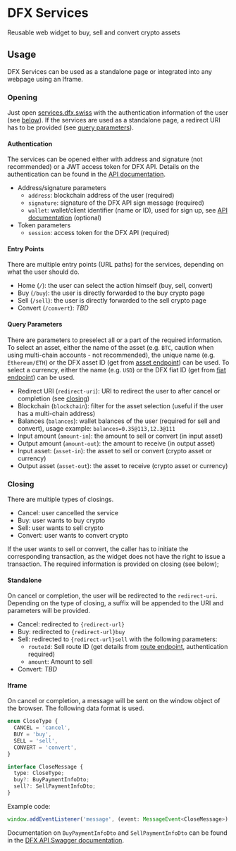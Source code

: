 # DFX Services

Reusable web widget to buy, sell and convert crypto assets

## Usage

DFX Services can be used as a standalone page or integrated into any webpage using an Iframe.

### Opening

Just open [services.dfx.swiss](https://services.dfx.swiss/) with the authentication information of the user (see [below](#authentication)). If the services are used as a standalone page, a redirect URI has to be provided (see [query parameters](#query-parameters)).

#### Authentication

The services can be opened either with address and signature (not recommended) or a JWT access token for DFX API. Details on the authentication can be found in the [API documentation](https://github.com/DFXswiss/api#registration).

- Address/signature parameters
  - `address`: blockchain address of the user (required)
  - `signature`: signature of the DFX API sign message (required)
  - `wallet`: wallet/client identifier (name or ID), used for sign up, see [API documentation](https://github.com/DFXswiss/api#initial-wallet-setup-optional) (optional)
- Token parameters
  - `session`: access token for the DFX API (required)

#### Entry Points

There are multiple entry points (URL paths) for the services, depending on what the user should do.

- Home (`/`): the user can select the action himself (buy, sell, convert)
- Buy (`/buy`): the user is directly forwarded to the buy crypto page
- Sell (`/sell`): the user is directly forwarded to the sell crypto page
- Convert (`/convert`): _TBD_

#### Query Parameters

There are parameters to preselect all or a part of the required information. To select an asset, either the name of the asset (e.g. `BTC`, caution when using multi-chain accounts - not recommended), the unique name (e.g. `Ethereum/ETH`) or the DFX asset ID (get from [asset endpoint](https://api.dfx.swiss/swagger#/Asset/AssetController_getAllAsset)) can be used. To select a currency, either the name (e.g. `USD`) or the DFX fiat ID (get from [fiat endpoint](https://api.dfx.swiss/swagger#/Fiat/FiatController_getAllFiat)) can be used.

- Redirect URI (`redirect-uri`): URI to redirect the user to after cancel or completion (see [closing](#closing))
- Blockchain (`blockchain`): filter for the asset selection (useful if the user has a multi-chain address)
- Balances (`balances`): wallet balances of the user (required for sell and convert), usage example: `balances=0.35@113,12.3@111`
- Input amount (`amount-in`): the amount to sell or convert (in input asset)
- Output amount (`amount-out`): the amount to receive (in output asset)
- Input asset: (`asset-in`): the asset to sell or convert (crypto asset or currency)
- Output asset (`asset-out`): the asset to receive (crypto asset or currency)

### Closing

There are multiple types of closings.

- Cancel: user cancelled the service
- Buy: user wants to buy crypto
- Sell: user wants to sell crypto
- Convert: user wants to convert crypto

If the user wants to sell or convert, the caller has to initiate the corresponding transaction, as the widget does not have the right to issue a transaction. The required information is provided on closing (see below);

#### Standalone

On cancel or completion, the user will be redirected to the `redirect-uri`. Depending on the type of closing, a suffix will be appended to the URI and parameters will be provided.

- Cancel: redirected to `{redirect-url}`
- Buy: redirected to `{redirect-url}buy`
- Sell: redirected to `{redirect-url}sell` with the following parameters:
  - `routeId`: Sell route ID (get details from [route endpoint](https://api.dfx.swiss/swagger#/Sell/SellController_getSell), authentication required)
  - `amount`: Amount to sell
- Convert: _TBD_

#### Iframe

On cancel or completion, a message will be sent on the window object of the browser. The following data format is used.

```ts
enum CloseType {
  CANCEL = 'cancel',
  BUY = 'buy',
  SELL = 'sell',
  CONVERT = 'convert',
}

interface CloseMessage {
  type: CloseType;
  buy?: BuyPaymentInfoDto;
  sell?: SellPaymentInfoDto;
}
```

Example code:

```ts
window.addEventListener('message', (event: MessageEvent<CloseMessage>) => handleClose(event.data));
```

Documentation on `BuyPaymentInfoDto` and `SellPaymentInfoDto` can be found in the [DFX API Swagger documentation](https://api.dfx.swiss/).
